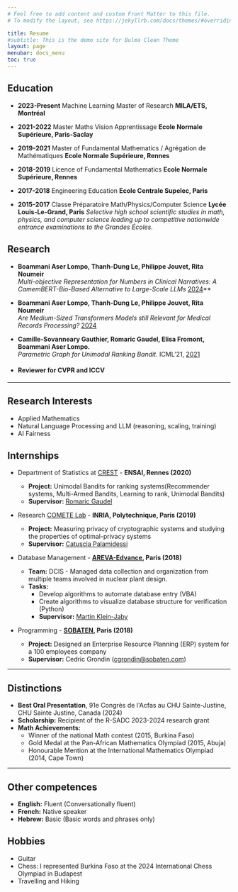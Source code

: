 ```yaml
---
# Feel free to add content and custom Front Matter to this file.
# To modify the layout, see https://jekyllrb.com/docs/themes/#overriding-theme-defaults

title: Resume
#subtitle: This is the demo site for Bulma Clean Theme
layout: page
menubar: docs_menu
toc: true
---
```


## Education

- **2023-Present** Machine Learning Master of Research
**MILA/ETS, Montréal**

- **2021-2022** Master Maths Vision Apprentissage
**Ecole Normale Supérieure, Paris-Saclay**

- **2019-2021** Master of Fundamental Mathematics / Agrégation de Mathématiques
**Ecole Normale Supérieure, Rennes**

- **2018-2019** Licence of Fundamental Mathematics
**Ecole Normale Supérieure, Rennes**

- **2017-2018** Engineering Education
**Ecole Centrale Supelec, Paris**

- **2015-2017** Classe Préparatoire Math/Physics/Computer Science
**Lycée Louis-Le-Grand, Paris**
*Selective high school scientific studies in math, physics, and computer science leading up to competitive nationwide entrance examinations to the Grandes Écoles.*

## Research
- **Boammani Aser Lompo, Thanh-Dung Le, Philippe Jouvet, Rita Noumeir**  
  *Multi-objective Representation for Numbers in Clinical Narratives: A CamemBERT-Bio-Based Alternative to Large-Scale LLMs* [2024](https://doi.org/10.48550/arXiv.2405.18448)**  

- **Boammani Aser Lompo, Thanh-Dung Le, Philippe Jouvet, Rita Noumeir**  
  *Are Medium-Sized Transformers Models still Relevant for Medical Records Processing?* [2024](https://doi.org/10.48550/arXiv.2404.10171)  

- **Camille-Sovanneary Gauthier, Romaric Gaudel, Elisa Fromont, Boammani Aser Lompo.**  
  *Parametric Graph for Unimodal Ranking Bandit.* ICML’21, [2021](https://hal.archives-ouvertes.fr/hal-03256621/)

- #### Reviewer for CVPR and ICCV
---

## Research Interests  
- Applied Mathematics
- Natural Language Processing and LLM (reasoning, scaling, training)
- AI Fairness

## Internships

- Department of Statistics at [CREST](https://crest.science/) - **ENSAI, Rennes (2020)**  
  - **Project:** Unimodal Bandits for ranking systems(Recommender systems, Multi-Armed Bandits, Learning to rank, Unimodal Bandits)
  - **Supervisor:** [Romaric Gaudel](https://scholar.google.fr/citations?user=wD65M6kAAAAJ&hl=fr&oi=sra)

- Research [COMETE Lab](https://www.inria.fr/fr/comete) - **INRIA, Polytechnique, Paris (2019)**  
  - **Project:** Measuring privacy of cryptographic systems and studying the properties of optimal-privacy systems  
  - **Supervisor:** [Catuscia Palamidessi](https://scholar.google.fr/citations?user=OOgAyqgAAAAJ&hl=fr&oi=sra)

- Database Management - **[AREVA-Edvance](https://www.edvance.fr/connaitre-edvance), Paris (2018)**  
  - **Team:** DCIS - Managed data collection and organization from multiple teams involved in nuclear plant design.  
  - **Tasks:**
    - Develop algorithms to automate database entry (VBA)  
    - Create algorithms to visualize database structure for verification (Python)
    - **Supervisor:** [Martin Klein-Jaby](https://linkedin.com/in/martine-klein-jaby-1abaa837)

- Programming - **[SOBATEN](https://www.sobaten.com/), Paris (2018)**  
  - **Project:** Designed an Enterprise Resource Planning (ERP) system for a 100 employees company  
  - **Supervisor:** Cedric Grondin (cgrondin@sobaten.com)

---

## Distinctions  
- **Best Oral Presentation**, 91e Congrès de l'Acfas au CHU Sainte-Justine, CHU Sainte Justine, Canada (2024)
- **Scholarship:** Recipient of the R-SADC 2023-2024 research grant  
- **Math Achievements:**
  - Winner of the national Math contest (2015, Burkina Faso)  
  - Gold Medal at the Pan-African Mathematics Olympiad (2015, Abuja)  
  - Honourable Mention at the International Mathematics Olympiad (2014, Cape Town)  

---

## Other competences  

- **English:** Fluent (Conversationally fluent)  
- **French:** Native speaker  
- **Hebrew:** Basic (Basic words and phrases only)  

## Hobbies
- Guitar  
- Chess: I represented Burkina Faso at the 2024 International Chess Olympiad in Budapest
- Travelling and Hiking
